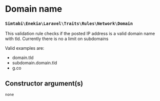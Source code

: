 # Domain name
### `Simtabi\Enekia\Laravel\Traits\Rules\Network\Domain`

This validation rule checks if the posted IP address is a valid domain name with tld. Currently there is no a limit on subdomains

Valid examples are:

- domain.tld
- subdomain.domain.tld
- g.co

## Constructor argument(s)

```php
none
```
